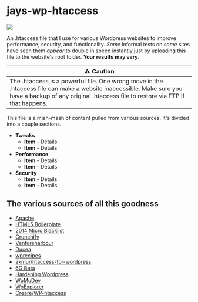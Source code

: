 # jays-wp-htaccess

![](http://i.imgur.com/uqqPJPb.jpg)

An .htaccess file that I use for various Wordpress websites to improve performance, security, and functionality.
*Some* informal tests on *some* sites have seen them *appear* to double in speed instantly just by uploading this file to the website's root folder. **Your results may vary**.

:warning: Caution |
------------ |
The .htaccess is a powerful file. One wrong move in the .htaccess file can make a website inaccessible. Make sure you have a backup of any original .htaccess file to restore via FTP if that happens.|

This file is a mish-mash of content pulled from various sources. It's divided into a couple sections.

* **Tweaks**
  * **Item** - Details
  * **Item** - Details
* **Performance**
  * **Item** - Details
  * **Item** - Details
* **Security**
  * **Item** - Details
  * **Item** - Details

## The various sources of all this goodness
* [Apache](http://httpd.apache.org/docs/1.3/mod/mod_speling.html)
* [HTML5 Boilerplate](https://github.com/h5bp/html5-boilerplate)
* [2014 Micro Blacklist](http://perishablepress.com/2014-micro-blacklist/)
* [Crunchify](http://crunchify.com/how-to-speed-up-wordpress-leveraging-browser-caching-via-htaccess/)
* [Ventureharbour](https://www.ventureharbour.com/improving-site-speed/)
* [Ducea](http://www.ducea.com/2007/10/22/apache-tips-disable-the-http-trace-method/)
* [wprecipes](http://www.wprecipes.com/how-to-deny-comment-posting-to-no-referrer-requests)
* [akmur](https://github.com/akmur)/[htaccess-for-wordpress](https://github.com/akmur/htaccess-for-wordpress)
 * [6G Beta](https://perishablepress.com/6g-beta/)
 * [Hardening Wordpress](http://codex.wordpress.org/Hardening_WordPress)
 * [WpMuDev](http://premium.wpmudev.org/blog/5-simple-htaccess-tips-to-tighten-your-sites-security/)
 * [WpExplorer](http://www.wpexplorer.com/htaccess-wordpress-security/)
* [Creare](https://github.com/Creare)/[WP-htaccess](https://github.com/Creare/WP-htaccess)
